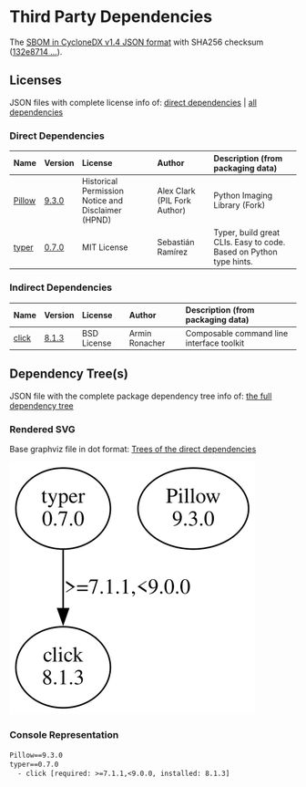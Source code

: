# Third Party Dependencies

<!--[[[fill sbom_sha256()]]]-->
The [SBOM in CycloneDX v1.4 JSON format](https://git.sr.ht/~sthagen/piemap/blob/default/sbom.json) with SHA256 checksum ([132e8714 ...](https://git.sr.ht/~sthagen/piemap/blob/default/sbom.json.sha256 "sha256:132e87146535996857a8c2e3e5be26be16c769ece206bae20ecaa188ecddcf1b")).
<!--[[[end]]] (checksum: 9e873a3516175358c3a54808b62616cf)-->
## Licenses 

JSON files with complete license info of: [direct dependencies](direct-dependency-licenses.json) | [all dependencies](all-dependency-licenses.json)

### Direct Dependencies

<!--[[[fill direct_dependencies_table()]]]-->
| Name                                       | Version                                         | License                                            | Author                       | Description (from packaging data)                                  |
|:-------------------------------------------|:------------------------------------------------|:---------------------------------------------------|:-----------------------------|:-------------------------------------------------------------------|
| [Pillow](https://python-pillow.org)        | [9.3.0](https://pypi.org/project/Pillow/9.3.0/) | Historical Permission Notice and Disclaimer (HPND) | Alex Clark (PIL Fork Author) | Python Imaging Library (Fork)                                      |
| [typer](https://github.com/tiangolo/typer) | [0.7.0](https://pypi.org/project/typer/0.7.0/)  | MIT License                                        | Sebastián Ramírez            | Typer, build great CLIs. Easy to code. Based on Python type hints. |
<!--[[[end]]] (checksum: 8ab7b6be4e89689e746866df58cd10dd)-->

### Indirect Dependencies

<!--[[[fill indirect_dependencies_table()]]]-->
| Name                                          | Version                                        | License     | Author         | Description (from packaging data)         |
|:----------------------------------------------|:-----------------------------------------------|:------------|:---------------|:------------------------------------------|
| [click](https://palletsprojects.com/p/click/) | [8.1.3](https://pypi.org/project/click/8.1.3/) | BSD License | Armin Ronacher | Composable command line interface toolkit |
<!--[[[end]]] (checksum: dc3a866a7aa3332404bde3da87727cb9)-->

## Dependency Tree(s)

JSON file with the complete package dependency tree info of: [the full dependency tree](package-dependency-tree.json)

### Rendered SVG

Base graphviz file in dot format: [Trees of the direct dependencies](package-dependency-tree.dot.txt)

<img src="./package-dependency-tree.svg" alt="Trees of the direct dependencies" title="Trees of the direct dependencies"/>

### Console Representation

<!--[[[fill dependency_tree_console_text()]]]-->
````console
Pillow==9.3.0
typer==0.7.0
  - click [required: >=7.1.1,<9.0.0, installed: 8.1.3]
````
<!--[[[end]]] (checksum: 6e3238f53f3eccd38fc22f50384abd5c)-->
